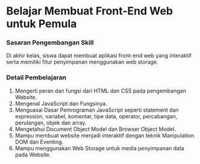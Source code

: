 
# Belajar Membuat Front-End Web untuk Pemula

### Sasaran Pengembangan Skill
Di akhir kelas, siswa dapat membuat aplikasi front-end web yang interaktif serta memiliki fitur penyimpanan menggunakan web storage.

### Detail Pembelajaran
1. Mengerti peran dan fungsi dari HTML dan CSS pada pengembangan Website.
2. Mengenal JavaScript dan Fungsinya.
3. Menguasai Dasar Pemrograman JavaScript seperti statement dan expression, variabel, komentar, tipe data, operator, percabangan, perulangan, objek dan array.
4. Mengetahui Document Object Model dan Browser Object Model.
5. Mampu membuat website menjadi interaktif dengan teknik Manipulation DOM dan Eventing.
6. Mampu menggunakan Web Storage untuk media penyimpanan data pada Website.
